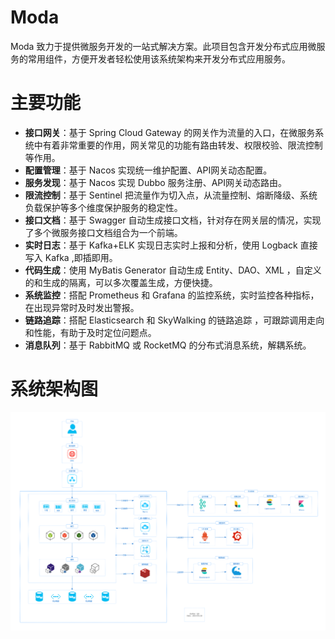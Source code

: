 # Moda
Moda 致力于提供微服务开发的一站式解决方案。此项目包含开发分布式应用微服务的常用组件，方便开发者轻松使用该系统架构来开发分布式应用服务。
# 主要功能
- **接口网关**：基于 Spring Cloud Gateway 的网关作为流量的入口，在微服务系统中有着非常重要的作用，网关常见的功能有路由转发、权限校验、限流控制等作用。
- **配置管理**：基于 Nacos 实现统一维护配置、API网关动态配置。
- **服务发现**：基于 Nacos 实现 Dubbo 服务注册、API网关动态路由。
- **限流控制**：基于 Sentinel 把流量作为切入点，从流量控制、熔断降级、系统负载保护等多个维度保护服务的稳定性。
- **接口文档**：基于 Swagger 自动生成接口文档，针对存在网关层的情况，实现了多个微服务接口文档组合为一个前端。
- **实时日志**：基于 Kafka+ELK 实现日志实时上报和分析，使用 Logback 直接写入 Kafka ,即插即用。
- **代码生成**：使用 MyBatis Generator 自动生成 Entity、DAO、XML ，自定义的和生成的隔离，可以多次覆盖生成，方便快捷。
- **系统监控**：搭配 Prometheus 和 Grafana 的监控系统，实时监控各种指标，在出现异常时及时发出警报。
- **链路追踪**：搭配 Elasticsearch 和 SkyWalking 的链路追踪 ，可跟踪调用走向和性能，有助于及时定位问题点。
- **消息队列**：基于 RabbitMQ 或 RocketMQ 的分布式消息系统，解耦系统。
# 系统架构图
![系统架构图](moda-resources/images/archV4.jpg)
